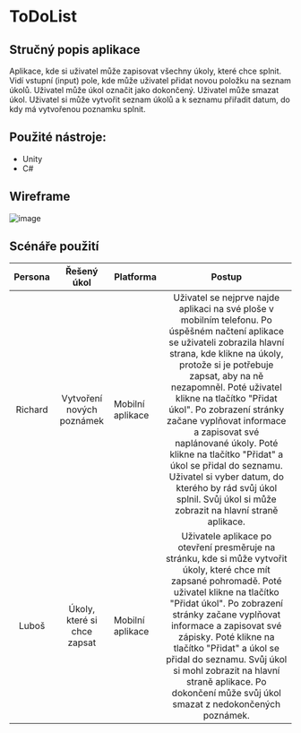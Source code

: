 # ToDoList

## Stručný popis aplikace 

Aplikace, kde si uživatel může zapisovat všechny úkoly, které chce splnit. Vidí vstupní (input) pole, kde může uživatel přidat novou položku na seznam úkolů. Uživatel může úkol označit jako dokončený. Uživatel může smazat úkol. Uživatel si může vytvořit seznam úkolů a k seznamu přiřadit datum, do kdy má vytvořenou poznamku splnit.

## Použité nástroje: 
- Unity
- C#



## Wireframe


![image](https://user-images.githubusercontent.com/90377932/149407087-f646fd6e-9667-4eba-9ff8-f8237982bb50.png) 



## Scénáře použití
| Persona |                   Řešený úkol                  | Platforma        |                                                                                                                                                                                                                        Postup                                                                                                                                                                                                                       |
|:-------:|:----------------------------------------------:|------------------|:---------------------------------------------------------------------------------------------------------------------------------------------------------------------------------------------------------------------------------------------------------------------------------------------------------------------------------------------------------------------------------------------------------------------------------------------------:|
|   Richard   | Vytvoření nových poznámek | Mobilní aplikace   | Uživatel se nejprve najde aplikaci na své ploše v mobilním telefonu. Po úspěšném načtení aplikace se uživateli zobrazila hlavní strana, kde klikne na úkoly, protože si je potřebuje zapsat, aby na ně nezapomněl. Poté uživatel klikne na tlačítko "Přidat úkol". Po zobrazení stránky začane vyplňovat informace a zapisovat své naplánované úkoly. Poté klikne na tlačítko "Přidat" a úkol se přidal do seznamu. Uživatel si vyber datum, do kterého by rád svůj úkol splnil. Svůj úkol si může zobrazit na hlavní straně aplikace.  |
|   Luboš  | Úkoly, které si chce zapsat | Mobilní aplikace | Uživatele aplikace po otevření presměruje na stránku, kde si může vytvořit úkoly, které chce mít zapsané pohromadě. Poté uživatel klikne na tlačítko "Přidat úkol". Po zobrazení stránky začane vyplňovat informace a zapisovat své zápisky. Poté klikne na tlačítko "Přidat" a úkol se přidal do seznamu. Svůj úkol si mohl zobrazit na hlavní straně aplikace. Po dokončení může svůj úkol smazat z nedokončených poznámek.                                                                                    |




